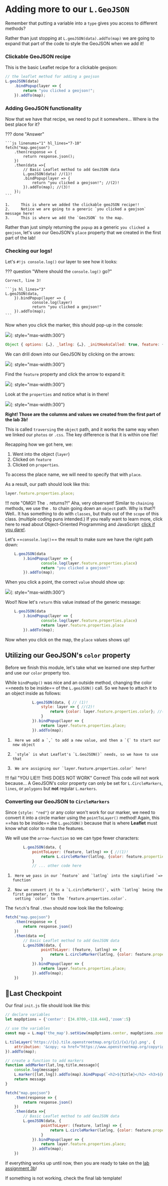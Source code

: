 # Adding more to our `L.GeoJSON`

Remember that putting a variable into a `type` gives you access to different methods?

Rather than just stopping at `L.geoJSON(data).addTo(map)` we are going to expand that part of the code to style the GeoJSON when we add it!

### Clickable GeoJSON recipe
This is the basic Leaflet recipe for a clickable geojson:

```javascript
// the leaflet method for adding a geojson
L.geoJSON(data)
    .bindPopup(layer => {
        return "you clicked a geojson!";
    }).addTo(map);
```

### Adding GeoJSON functionality

Now that we have that recipe, we need to put it somewhere... Where is the best place for it?

??? done "Answer"

    ```js linenums="1" hl_lines="7-10"
    fetch("map.geojson") 
        .then(response => { 
            return response.json();
        })
        .then(data =>{
            // Basic Leaflet method to add GeoJSON data
            L.geoJSON(data) //(1)!
            .bindPopup(layer => {
                return "you clicked a geojson!"; //(2)!
            }).addTo(map); //(3)!
        });
    ```

    1.     This is where we added the clickable geoJSON recipe!!
    2.     Notice we are going to a generic `you clicked a geojson` message here!
    3.     This is where we add the `GeoJSON` to the map.

Rather than just simply returning the `popup` as a generic `you clicked a geojson`, let's use our GeoJSON's `place` property that we created in the first part of the lab!

### Checking our logs!

Let's `#!js console.log()` our layer to see how it looks:

??? question "Where should the `console.log()` go?"

    Correct, line 3!
    
    ```js hl_lines="3"
    L.geoJSON(data,
        }).bindPopup(layer => {
                console.log(layer)
                return "you clicked a geojson!"
        }).addTo(map);
    ```

Now when you click the marker, this should pop-up in the console:

![](./media/clicked_geojson_console.png){: style="max-width:300"}

```js
Object { options: {…}, _latlng: {…}, _initHooksCalled: true, feature: {…}, defaultOptions: {}, _leaflet_id: 37, _eventParents: {…}, _mapToAdd: {…}, _map: {…}, _zoomAnimated: true, … }
```

We can drill down into our GeoJSON by clicking on the arrows:

![](./media/open_object.png){: style="max-width:300"}

Find the `feature` property and click the arrow to expand it:

![](./media/expanded_object.png){: style="max-width:300"}

Look at the `properties` and notice what is in there!

![](./media/drill_down.png){: style="max-width:300"}

**Right! Those are the columns and values we created from the first part of the lab 3b!**

This is called `traversing` the `object` path, and it works the same way when we linked our `photos` or `.css`. The key difference is that it is within one file!

Recapping how we got here, we:
1. Went into the object (`layer`)
2. Clicked on `feature`
3. Clicked on `properties`.

To access the place name, we will need to specify that with `place`.

As a result, our path should look like this:

```js
layer.feature.properties.place;
```

!!! note "OMG!! The `.` returns?!"
    Aha, very observant! Similar to `chaining` methods, we use the `.` to chain going down an `object` path. Why is that?! Well.. It has something to do with `classes`, but thats out of the `scope` of this class. (multiple coding puns intended.) If you really want to learn more, click here to read about Object-Oriented Programming and JavaScript: [click if you dare!](https://developer.mozilla.org/en-US/docs/Learn/JavaScript/Objects/Classes_in_JavaScript).

Let's ==`console.log()`== the result to make sure we have the right path down:

```js hl_lines="3"
    L.geoJSON(data
        ).bindPopup(layer => {
                console.log(layer.feature.properties.place)
                return "you clicked a geojson!"
        }).addTo(map);
```

When you click a point, the correct `value` should show up:

![](./media/woo_console.png){: style="max-width:300"}

Woo!! Now let's `return` this value instead of the generic message:

```js hl_lines="4"
    L.geoJSON(data
        ).bindPopup(layer => {
                console.log(layer.feature.properties.place)
                return layer.feature.properties.place
        }).addTo(map);
```

Now when you click on the map, the `place` values shows up!

## Utilizing our GeoJSON's `color` property

Before we finish this module, let's take what we learned one step further and use our `color` property too.

While `bindPopUp()` was nice and an outside method, changing the color ==needs to be inside== of the `L.geoJSON()` call. So we have to attach it to an object inside as follows:

``` js
            L.geoJSON(data, { // (1)!
                style: layer => { //(2)!
                    return {color: layer.feature.properties.color}; //(3)!
                }
            }).bindPopup(layer => {
                return layer.feature.properties.place;
            }).addTo(map);
```

1.      Here we add a `,` to add a new value, and then a `{` to start our new object
2.      `style` is what Leaflet's `L.GeoJSON()` needs, so we have to use that
3.      We are assigning our `layer.feature.properties.color` here!

!!! fail "YOU LIE!!! THIS DOES NOT WORK"
    Correct! This code will not work because... A GeoJSON's color property can only be set for `L.CircleMarkers`, `lines`, or `polygons` but **not** regular `L.markers`.

### Converting our GeoJSON to `CircleMarkers`

Since `{style: "red"}` or any color won't work for our marker, we need to convert it into a circle marker using the `pointToLayer()` method! Again, this ==has to be inside== the `L.geoJSON()` because that is where **Leaflet** must know what color to make the features.

We will use the `arrow-function` so we can type fewer characters:

```javascript
        L.geoJSON(data, {
            pointToLayer: (feature, latlng) => { //(1)!
                return L.circleMarker(latlng, {color: feature.properties.color}); //(2)!
            }
            // ... other code here
```

1.      Here we pass in our `feature` and `latlng` into the simplified `=> function`
2.      Now we convert it to a `L.circleMarker()`, with `latlng` being the first parameter, then 
        setting `color` to the `feature.properties.color`. 

The `fetch`'s final `.then` should now look like the following:

```javascript hl_lines="7-12"
fetch("map.geojson")
    .then(response => {
        return response.json()
    })
    .then(data =>{
        // Basic Leaflet method to add GeoJSON data
        L.geoJSON(data, {
                pointToLayer: (feature, latlng) => { 
                    return L.circleMarker(latlng, {color: feature.properties.color})
                }
            }).bindPopup(layer => {
                return layer.feature.properties.place;
            }).addTo(map);
    })
```

## 🏁Last Checkpoint

Our final `init.js` file should look like this:

```js title="js/init.js" linenums="1" hl_lines="25-29"
// declare variables
let mapOptions = {'center': [34.0709,-118.444],'zoom':5}

// use the variables
const map = L.map('the_map').setView(mapOptions.center, mapOptions.zoom);

L.tileLayer('https://{s}.tile.openstreetmap.org/{z}/{x}/{y}.png', {
    attribution: '&copy; <a href="https://www.openstreetmap.org/copyright">OpenStreetMap</a> contributors'
}).addTo(map);

// create a function to add markers
function addMarker(lat,lng,title,message){
    console.log(message)
    L.marker([lat,lng]).addTo(map).bindPopup(`<h2>${title}</h2> <h3>${message}</h3>`)
    return message
}

fetch("map.geojson")
    .then(response => {
        return response.json()
    })
    .then(data =>{
        // Basic Leaflet method to add GeoJSON data
        L.geoJSON(data, {
                pointToLayer: (feature, latlng) => { 
                    return L.circleMarker(latlng, {color: feature.properties.color})
                }
            }).bindPopup(layer => {
                return layer.feature.properties.place;
            }).addTo(map);
    })
```

If everything works up until now, then you are ready to take on the [lab assignment 3b](../../assignments/week3/lab_assignment.md#requirements-for-part-b)!

If something is not working, check the final lab template!